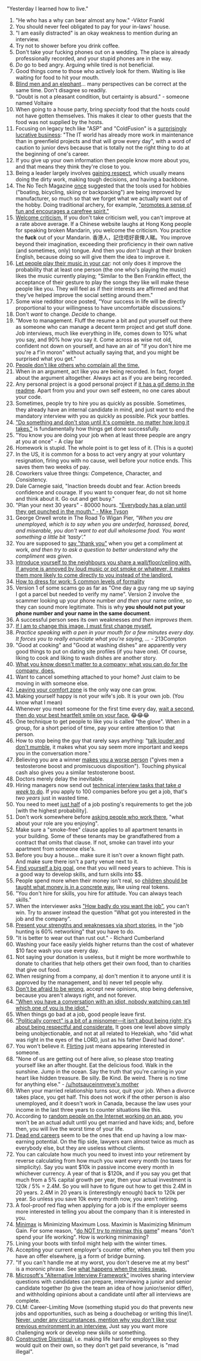 "Yesterday I learned how to live."

1. "He who has a why can bear almost any how." -Viktor Frankl
1. You should never feel obligated to pay for your in-laws' house.
1. "I am easily distracted" is an okay weakness to mention during an interview.
1. Try not to shower before you drink coffee.
1. Don't take your fucking phones out on a wedding. The place is already professionally recorded, and your stupid phones are in the way.
1. *Do* go to bed angry. Arguing while tired is not beneficial.
1. Good things come to those who actively look for them. Waiting is like waiting for food to hit your mouth.
1. [Blind men and an elephant](https://en.wikipedia.org/wiki/Blind_men_and_an_elephant)... many perspectives can be correct at the same time. Don't disagree so readily.
1. "Doubt is not a pleasant condition, but certainty is absurd." - someone named Voltaire
1. When going to a house party, bring *specialty* food that the hosts could not have gotten themselves. This makes it clear to other guests that the food was not supplied by the hosts.
1. Focusing on legacy tech like "ASP" and "ColdFusion" is a [surprisingly lucrative business](https://news.ycombinator.com/item?id=19268989): "The IT world has already more work in maintenance than in greenfield projects and that will grow every day", with a word of caution to junior devs because that is totally not the right thing to do at the beginning of one's career.
1. If you give up your own information then people know more about you, and that means they think they're close to you.
1. Being a leader largely involves [gaining respect](https://www.thebalancecareers.com/tips-for-success-as-a-team-leader-1919252), which usually means doing the dirty work, making tough decisions, and having a backbone.
1. The No Tech Magazine [once](https://www.notechmagazine.com/2019/01/the-complication-of-leisure.html) suggested that the tools used for hobbies ("boating, bicycling, skiing or backpacking") are being improved by manufacturer, so much so that we forget what we actually want out of the hobby. Doing traditional archery, for example, ["promotes a sense of fun and encourages a carefree spirit."](https://www.goodreads.com/book/show/720481.The_Traditional_Bowyer_s_Bible_Volume_1)
1. [Welcome criticism.](https://mp.weixin.qq.com/s/3ocfXMjBajIvUKiSQDMbog) If you don't take criticism well, you can't improve at a rate above average. If a Chinese website laughs at Hong Kong people for speaking broken Mandarin, you welcome the criticism. You practice the **fuck** out of your Mandarin. 香港人，記住唔好衰俾人睇。You improve beyond their imagination, exceeding their proficiency in their own native (and sometimes, only) tongue. And then you *don't* laugh at their broken English, because doing so will give them the idea to improve it.
1. [Let people play their music in your car](https://www.reddit.com/r/InfluenceAdvice/comments/adtfr4/why_you_should_let_others_play_music_in_the_car/): not only does it improve the probability that at least one person (the one who's playing the music) likes the music currently playing; "Similar to the Ben Franklin effect, the acceptance of their gesture to play the songs they like will make these people like you. They will feel as if their interests are affirmed and that they've helped improve the social setting around them."
1. Some wise redditor once posted, “Your success in life will be directly proportional to your willingness to have uncomfortable discussions.”
1. Don't *want* to change. *Decide* to change.
1. "Move to management. Fluff the resume a bit and put yourself out there as someone who can manage a decent term project and get stuff done. Job interviews, much like everything in life, comes down to 10% what you say, and 90% how you say it. Come across as wise not old, confident not down on yourself, and have an air of "If you don't hire me you're a f'in moron" without actually saying that, and you might be surprised what you get."
1. [People don't like others who complain all the time.](https://www.reddit.com/r/socialskills/comments/59vdlf/15_glaring_signs_of_social_incompetence_you_want/)
1. When in an argument, act like you are being recorded. In fact, forget about the argument altogether. Always act as if you are being recorded.
1. Any personal project is a good personal project if [it has a gif demo in the readme](https://thehftguy.com/2016/10/24/heres-how-to-make-a-good-github-project-for-your-resume/). Apart from you and your own self esteem, no one cares about your code.
1. Sometimes, people try to hire you as quickly as possible. Sometimes, they already have an internal candidate in mind, and just want to end the mandatory interview with you as quickly as possible. Pick your battles.
1. ["Do something and don't stop until it's complete, no matter how long it takes."](https://medium.com/the-mission/if-it-doesnt-suck-it-s-not-worth-doing-1efdc6eb695c#.8bdgwng0z) is fundamentally how things get done successfully.
1. "You know you are doing your job when at least three people are angry at you at once" - A clay bar
1. Homework is stupid. The whole point is to get less of it. (This is a quote)
1. In the US, it is common for a boss to act very angry at your voluntary resignation, firing you with no cause, well before your notice ends. This saves them two weeks of pay.
1. Coworkers value three things: *C*ompetence, *C*haracter, and *C*onsistency.
1. Dale Carnegie said, "Inaction breeds doubt and fear. Action breeds confidence and courage. If you want to conquer fear, do not sit home and think about it. Go out and get busy."
1. "Plan your next 30 years" - 80000 hours. ["Everybody has a plan until they get punched in the mouth." - Mike Tyson](https://news.ycombinator.com/item?id=13414116)
1. George Orwell wrote in The Road To Wigan Pier, *"When you are unemployed, which is to say when you are underfed, harassed, bored, and miserable, you don't want to eat dull wholesome food. You want something a little bit 'tasty'."*
1. You are supposed to [say "thank you"](https://blog.asana.com/2016/07/workstyle-positive-feedback-at-work/) when you get a compliment at work, *and then try to ask a question to better understand why the compliment was given*.
1. [Introduce yourself to the neighbours you share a wall/floor/ceiling with. If anyone is annoyed by loud music or pot smoke or whatever, it makes them more likely to come directly to you instead of the landlord.](https://www.reddit.com/r/AskReddit/comments/6ndu3g/what_is_your_first_apartment_tip/dk8rfqf/)
1. [How to dress for work: 5 common levels of formality](http://www.businessinsider.com/how-to-dress-for-work-business-attire-2014-8)
1. Version 1 of some scams go as far as "One day a guy rang me up saying I got a parcel but needed to verify my name". Version 2 involve the scammer looking up your phone number *and then* your name online, so they can sound more legitimate. This is why **you should not put your phone number and your name in the same document**.
1. A successful person sees its own weaknesses *and then improves them.*
1. [If I am to change this image, I must first change myself.](http://thinkexist.com/quotation/sharks--reciting-i_am_a_nice_shark-not_a_mindless/340378.html)
1. *Practice speaking with a pen in your mouth for a few minutes every day. It forces you to really enunciate what you're saying, ...* - 213Compton
1. "Good at cooking" and "Good at washing dishes" are apparently very good things to put on dating site profiles (if you have one). Of course, liking to cook and liking to wash dishes are another story.
1. [What you know doesn't matter to a company; what you can do for the company, does.](https://news.ycombinator.com/item?id=14271819)
1. Want to cancel something attached to your home? Just claim to be moving in with someone else.
1. [Leaving your comfort zone](http://lifehacker.com/how-being-uncomfortable-helps-you-grow-1748360327) is the only way one can grow.
1. Making yourself happy is not your wife's job. It is your own job. (You know what I mean)
1. Whenever you meet someone for the first time every day, [wait a second, then do your best heartfelt smile on your face.](https://www.youtube.com/watch?v=R3UODz5O8zo) 😂😂😂
1. One technique to get people to like you is called "the glove". When in a group, for a short period of time, pay your entire attention to that person.
1. How to stop being the guy that rarely says anything: "[talk louder and don't mumble](http://www.reddit.com/r/socialskills/comments/14j3y2/how_to_stop_being_the_guy_that_rarely_says/), it makes what you say seem more important and keeps you in the conversation more."
1. Believing you are a winner [makes you a worse person](https://medicalxpress.com/news/2018-08-believing-youre-winner-men-testosterone.html) ("gives men a testosterone boost and promiscuous disposition"). Touching physical cash also gives you a similar testosterone boost.
1. Doctors merely delay the inevitable.
1. Hiring managers now send out [technical interview tasks that take *a week* to do](http://fuzzyblog.io/blog/jobhound/2018/04/24/ten-things-i-learned-from-a-job-hunt-for-a-senior-engineering-role.html). If you apply to 100 companies before you get a job, that's *two years* just in wasted time.
1. You need to meet [just half](https://talent.works/blog/2018/11/27/the-science-of-the-job-search-part-vii-you-only-need-50-of-job-requirements) of a job posting's requirements to get the job [with the highest probability].
1. Don't work somewhere before [asking people who work there](https://hharnisc.github.io/2018/11/25/twenty-questions-to-ask-before-joining-a-startup.html), "what about your role are you enjoying".
1. Make sure a "smoke-free" clause applies to all apartment tenants in your building. Some of these tenants may be grandfathered from a contract that omits that clause. If not, smoke can travel into your apartment from someone else's.
1. Before you buy a house... make sure it isn't over a known flight path. And make sure there isn't a party venue next to it.
1. [Find yourself a big goal](https://raddevon.com/articles/8-things-i-learned-to-get-from-walmart-cashier-to-6-figure-web-developer/), one that you will need years to achieve. This is a good way to develop skills, and turn skills into $$.
1. People spend more when their money isn't real, so [children should be taught what money is in a concrete way](https://www.youtube.com/watch?v=_VB39Jo8mAQ), like using real tokens.
1. "You don't hire for skills, you hire for attitude. You can always teach skills."
1. When the interviewer asks ["How badly do you want the job"](https://www.forbes.com/sites/lizryan/2017/02/24/how-to-answer-the-question-how-badly-do-you-want-the-job/#8ffa60a36741), you can't win. Try to answer instead the question "What got you interested in the job and the company".
1. [Present your strengths and weaknesses via short stories](https://www.linkedin.com/pulse/20130911212503-15454-10-things-job-seekers-must-do-to-get-a-better-job), in the "job hunting is 60% networking" that you have to do.
1. "It is better to wear out than rust out." - Richard Cumberland
1. Washing your face easily yields higher returns than the cost of whatever $10 face wash you use every day.
1. Not saying your donation is useless, but it might be more worthwhile to donate to charities that help others get their own food, than to charities that give out food.
1. When resigning from a company, a) don't mention it to anyone until it is approved by the management, and b) never tell people why.
1. [Don't be afraid to be wrong](https://ketanbhatt.com/2018/08/12/dont-be-the-alpha-geek-your-team-deserves-better/), accept new opinions, stop being defensive, because you aren't always right, and not forever.
1. ["When you have a conversation with an idiot, nobody watching can tell which one of you is the idiot."](https://news.ycombinator.com/item?id=10929547)
1. When things go bad at a job, good people leave first.
1. ["Politically correct" is a bit of a misnomer—it isn't about being right; it's about being respectful and considerate.](https://www.wikihow.com/Be-Politically-Correct) It goes one level above simply being unobjectionable, and not at all related to Hezekiah, who "did what was right in the eyes of the LORD, just as his father David had done".
1. You won't believe it. [Flirting](https://www.wikihow.com/Flirt) just means appearing interested in someone.
1. "None of us are getting out of here alive, so please stop treating yourself like an after thought. Eat the delicious food. Walk in the sunshine. Jump in the ocean. Say the truth that you're carring in your heart like hidden treasure. Be silly. Be Kind. Be weird. There is no time for anything else." - [/u/hotsauceinmyeye's mother](https://www.reddit.com/r/GetMotivated/comments/6aq640/image_we_buried_mum_today_we_found_this_in_one_of/)
1. When your married relationship turns sour, quit your job. When a divorce takes place, you get half. This does not work if the other person is also unemployed, and it doesn't work in Canada, because the law uses your income in the last three years to counter situations like this.
1. According to [random people on the Internet working on an app](https://hbr.org/2016/03/why-your-late-twenties-is-the-worst-time-of-your-life), you won't be an actual adult until you get married and have kids; and, before then, you will live the worst time of your life.
1. [Dead end careers](https://www.zippia.com/research/dead-end-careers/) seem to be the ones that end up having a low max-earning potential. On the flip side, lawyers earn almost twice as much as everybody else, but they are useless without clients.
1. You can calculate how much you need to invest into your retirement by reverse calculating from how much you want every month (no taxes for simplicity). Say you want $10k in passive income every month in whichever currency. A year of that is $120k, and if you say you get that much from a 5% capital growth per year, then your actual investment is 120k / 5% = 2.4M. So you will have to figure out how to get this 2.4M in 20 years. 2.4M in 20 years is (interestingly enough) back to 120k per year. So unless you save 10k every month now, you aren't retiring.
1. A fool-proof red flag when applying for a job is if the employer seems more interested in telling you about the company than it is interested in you.
1. [Minimax](https://en.wikipedia.org/wiki/Minimax) is Minimizing Maximum Loss. Maximin is Maximizing Minimum Gain. For some reason, "[do NOT try to minimax this game](https://www.reddit.com/r/outside/comments/7c50r2/do_not_try_to_minimax_this_game/)" means "don't spend your life working". How is working minimaxing?
1. Lining your boots with tinfoil might help with the winter times.
1. Accepting your current employer's counter offer, when you tell them you have an offer elsewhere, [is](https://www.reddit.com/r/programming/comments/4rkoz7/most_programmers_are_underpaid_heres_what_you_can/d52bbtj/) a form of bridge burning.
1. "If you can't handle me at my worst, you don't deserve me at my best" is a moronic phrase. See [what happens when the roles swap.](https://imgur.com/vKCsxOO)
1. [Microsoft's "Alternative Interview Framework"](https://www.businessinsider.com/microsoft-new-developer-interview-process-2018-12) involves sharing interview questions with candidates can prepare, interviewing a junior and senior candidate together (to give the team an idea of how junior/senior differ), and withholding opinions about a candidate until after all interviews are complete.
1. CLM: Career-Limiting Move (something stupid you do that prevents new jobs and opportunities, such as being a douchebag or writing this line)1. [Never, under any circumstances, mention why you don't like your previous environment in an interview.](https://www.reddit.com/r/AskReddit/comments/5oyw4m/what_should_someone_not_discuss_during_a_job/dcn633x/) Just say you want more challenging work or develop new skills or something.
1. [Constructive Dismissal](http://www.esdc.gc.ca/en/esdc/acts_regulations/labour/interpretations_policies/constructive_dismissal.page), i.e. making life hard for employees so they would quit on their own, so they don't get paid severance, is "mad illegal".
